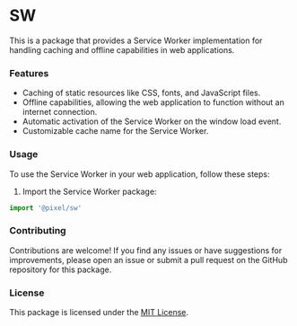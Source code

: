 # SW

This is a package that provides a Service Worker implementation for handling caching and offline capabilities in web applications.

### Features

- Caching of static resources like CSS, fonts, and JavaScript files.
- Offline capabilities, allowing the web application to function without an internet connection.
- Automatic activation of the Service Worker on the window load event.
- Customizable cache name for the Service Worker.

### Usage

To use the Service Worker in your web application, follow these steps:

1. Import the Service Worker package:

```js
import '@pixel/sw'
```

### Contributing

Contributions are welcome! If you find any issues or have suggestions for improvements, please open an issue or submit a pull request on the GitHub repository for this package.

### License

This package is licensed under the [MIT License](https://opensource.org/licenses/MIT).
